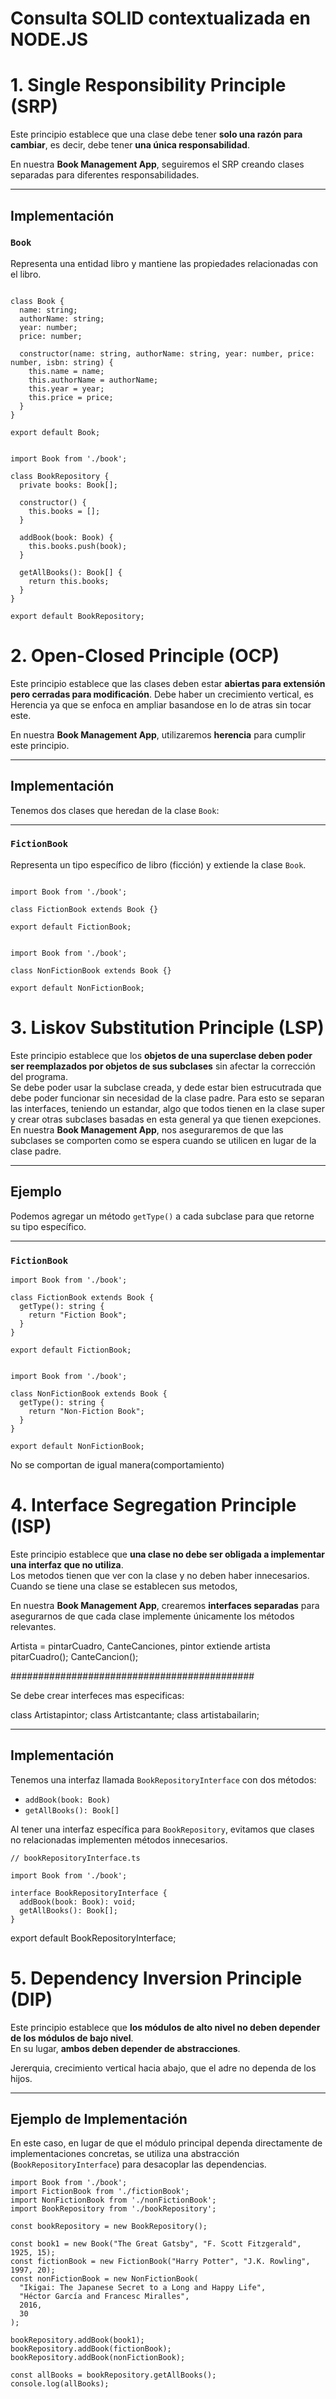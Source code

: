 # Consulta SOLID contextualizada en NODE.JS

# 1. Single Responsibility Principle (SRP)

Este principio establece que una clase debe tener **solo una razón para cambiar**, es decir, debe tener **una única responsabilidad**.  

En nuestra **Book Management App**, seguiremos el SRP creando clases separadas para diferentes responsabilidades.

---

## Implementación

### `Book`
Representa una entidad libro y mantiene las propiedades relacionadas con el libro.

```JS

class Book {
  name: string;
  authorName: string;
  year: number;
  price: number;

  constructor(name: string, authorName: string, year: number, price: number, isbn: string) {
    this.name = name;
    this.authorName = authorName;
    this.year = year;
    this.price = price;
  }
}

export default Book;

```

``` JS

import Book from './book';

class BookRepository {
  private books: Book[];

  constructor() {
    this.books = [];
  }

  addBook(book: Book) {
    this.books.push(book);
  }

  getAllBooks(): Book[] {
    return this.books;
  }
}

export default BookRepository;
```


# 2. Open-Closed Principle (OCP)

Este principio establece que las clases deben estar **abiertas para extensión pero cerradas para modificación**.  Debe haber un crecimiento vertical, es Herencia ya que se enfoca en ampliar basandose en lo de atras sin tocar este.

En nuestra **Book Management App**, utilizaremos **herencia** para cumplir este principio.

---

## Implementación

Tenemos dos clases que heredan de la clase `Book`:

---

### `FictionBook`
Representa un tipo específico de libro (ficción) y extiende la clase `Book`.

```JS

import Book from './book';

class FictionBook extends Book {}

export default FictionBook;
```

```JS

import Book from './book';

class NonFictionBook extends Book {}

export default NonFictionBook;
```

# 3. Liskov Substitution Principle (LSP)

Este principio establece que los **objetos de una superclase deben poder ser reemplazados por objetos de sus subclases** sin afectar la corrección del programa.  
Se debe poder usar la subclase creada, y dede estar bien estrucutrada que debe poder funcionar sin necesidad de la clase padre.
Para esto se separan las interfaces, teniendo un estandar, algo que todos tienen en la clase super y crear otras subclases basadas en esta general ya que tienen exepciones.
En nuestra **Book Management App**, nos aseguraremos de que las subclases se comporten como se espera cuando se utilicen en lugar de la clase padre.

---

## Ejemplo

Podemos agregar un método `getType()` a cada subclase para que retorne su tipo específico.

---

### `FictionBook`

```JS
import Book from './book';

class FictionBook extends Book {
  getType(): string {
    return "Fiction Book";
  }
}

export default FictionBook;

```
```JS

import Book from './book';

class NonFictionBook extends Book {
  getType(): string {
    return "Non-Fiction Book";
  }
}

export default NonFictionBook;
```
No se comportan de igual manera(comportamiento)

# 4. Interface Segregation Principle (ISP)

Este principio establece que **una clase no debe ser obligada a implementar una interfaz que no utiliza**.  
Los metodos tienen que ver con la clase y no deben haber innecesarios.
Cuando se tiene una clase se establecen sus metodos, 


En nuestra **Book Management App**, crearemos **interfaces separadas** para asegurarnos de que cada clase implemente únicamente los métodos relevantes.

Artista = pintarCuadro, CanteCanciones, 
pintor extiende artista 
pitarCuadro();
CanteCancion();

############################################

Se debe crear interfeces mas especificas:

class Artistapintor;
class Artistcantante;
class artistabailarin;


---

## Implementación

Tenemos una interfaz llamada `BookRepositoryInterface` con dos métodos:  
- `addBook(book: Book)`  
- `getAllBooks(): Book[]`  

Al tener una interfaz específica para `BookRepository`, evitamos que clases no relacionadas implementen métodos innecesarios.

```JS
// bookRepositoryInterface.ts

import Book from './book';

interface BookRepositoryInterface {
  addBook(book: Book): void;
  getAllBooks(): Book[];
}
```

export default BookRepositoryInterface;

# 5. Dependency Inversion Principle (DIP)

Este principio establece que **los módulos de alto nivel no deben depender de los módulos de bajo nivel**.  
En su lugar, **ambos deben depender de abstracciones**.

Jererquia, crecimiento vertical hacia abajo, que el adre no dependa de los hijos.

---

## Ejemplo de Implementación

En este caso, en lugar de que el módulo principal dependa directamente de implementaciones concretas, se utiliza una abstracción (`BookRepositoryInterface`) para desacoplar las dependencias.

```Js
import Book from './book';
import FictionBook from './fictionBook';
import NonFictionBook from './nonFictionBook';
import BookRepository from './bookRepository';

const bookRepository = new BookRepository();

const book1 = new Book("The Great Gatsby", "F. Scott Fitzgerald", 1925, 15);
const fictionBook = new FictionBook("Harry Potter", "J.K. Rowling", 1997, 20);
const nonFictionBook = new NonFictionBook(
  "Ikigai: The Japanese Secret to a Long and Happy Life",
  "Héctor García and Francesc Miralles",
  2016,
  30
);

bookRepository.addBook(book1);
bookRepository.addBook(fictionBook);
bookRepository.addBook(nonFictionBook);

const allBooks = bookRepository.getAllBooks();
console.log(allBooks);

```
